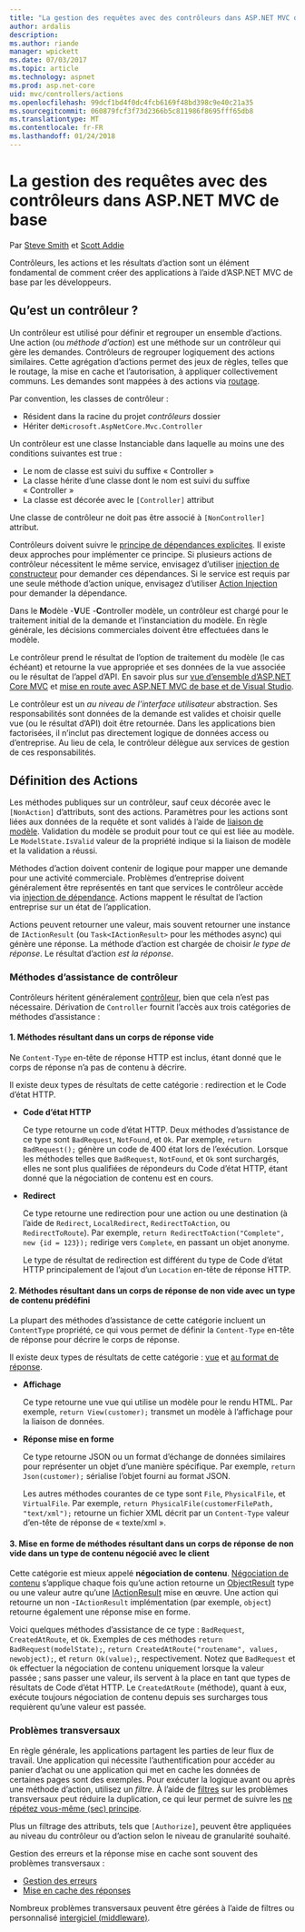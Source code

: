 ```yaml
---
title: "La gestion des requêtes avec des contrôleurs dans ASP.NET MVC de base"
author: ardalis
description: 
ms.author: riande
manager: wpickett
ms.date: 07/03/2017
ms.topic: article
ms.technology: aspnet
ms.prod: asp.net-core
uid: mvc/controllers/actions
ms.openlocfilehash: 99dcf1bd4f0dc4fcb6169f48bd398c9e40c21a35
ms.sourcegitcommit: 060879fcf3f73d2366b5c811986f8695fff65db8
ms.translationtype: MT
ms.contentlocale: fr-FR
ms.lasthandoff: 01/24/2018
---
```

# <a name="handling-requests-with-controllers-in-aspnet-core-mvc"></a>La gestion des requêtes avec des contrôleurs dans ASP.NET MVC de base

Par [Steve Smith](https://ardalis.com/) et [Scott Addie](https://github.com/scottaddie)

Contrôleurs, les actions et les résultats d’action sont un élément fondamental de comment créer des applications à l’aide d’ASP.NET MVC de base par les développeurs.

## <a name="what-is-a-controller"></a>Qu’est un contrôleur ?

Un contrôleur est utilisé pour définir et regrouper un ensemble d’actions. Une action (ou *méthode d’action*) est une méthode sur un contrôleur qui gère les demandes. Contrôleurs de regrouper logiquement des actions similaires. Cette agrégation d’actions permet des jeux de règles, telles que le routage, la mise en cache et l’autorisation, à appliquer collectivement communs. Les demandes sont mappées à des actions via [routage](xref:mvc/controllers/routing).

Par convention, les classes de contrôleur :
* Résident dans la racine du projet *contrôleurs* dossier
* Hériter de`Microsoft.AspNetCore.Mvc.Controller`

Un contrôleur est une classe Instanciable dans laquelle au moins une des conditions suivantes est true :
* Le nom de classe est suivi du suffixe « Controller »
* La classe hérite d’une classe dont le nom est suivi du suffixe « Controller »
* La classe est décorée avec le `[Controller]` attribut

Une classe de contrôleur ne doit pas être associé à `[NonController]` attribut.

Contrôleurs doivent suivre le [principe de dépendances explicites](http://deviq.com/explicit-dependencies-principle/). Il existe deux approches pour implémenter ce principe. Si plusieurs actions de contrôleur nécessitent le même service, envisagez d’utiliser [injection de constructeur](xref:mvc/controllers/dependency-injection#constructor-injection) pour demander ces dépendances. Si le service est requis par une seule méthode d’action unique, envisagez d’utiliser [Action Injection](xref:mvc/controllers/dependency-injection#action-injection-with-fromservices) pour demander la dépendance.

Dans le **M**odèle -**V**UE -**C**ontroller modèle, un contrôleur est chargé pour le traitement initial de la demande et l’instanciation du modèle. En règle générale, les décisions commerciales doivent être effectuées dans le modèle.

Le contrôleur prend le résultat de l’option de traitement du modèle (le cas échéant) et retourne la vue appropriée et ses données de la vue associée ou le résultat de l’appel d’API. En savoir plus sur [vue d’ensemble d’ASP.NET Core MVC](xref:mvc/overview) et [mise en route avec ASP.NET MVC de base et de Visual Studio](xref:tutorials/first-mvc-app/start-mvc).

Le contrôleur est un *au niveau de l’interface utilisateur* abstraction. Ses responsabilités sont données de la demande est valides et choisir quelle vue (ou le résultat d’API) doit être retournée. Dans les applications bien factorisées, il n’inclut pas directement logique de données access ou d’entreprise. Au lieu de cela, le contrôleur délègue aux services de gestion de ces responsabilités.

## <a name="defining-actions"></a>Définition des Actions

Les méthodes publiques sur un contrôleur, sauf ceux décorée avec le `[NonAction]` d’attributs, sont des actions. Paramètres pour les actions sont liées aux données de la requête et sont validés à l’aide de [liaison de modèle](xref:mvc/models/model-binding). Validation du modèle se produit pour tout ce qui est liée au modèle. Le `ModelState.IsValid` valeur de la propriété indique si la liaison de modèle et la validation a réussi.

Méthodes d’action doivent contenir de logique pour mapper une demande pour une activité commerciale. Problèmes d’entreprise doivent généralement être représentés en tant que services le contrôleur accède via [injection de dépendance](xref:mvc/controllers/dependency-injection). Actions mappent le résultat de l’action entreprise sur un état de l’application.

Actions peuvent retourner une valeur, mais souvent retourner une instance de `IActionResult` (ou `Task<IActionResult>` pour les méthodes async) qui génère une réponse. La méthode d’action est chargée de choisir *le type de réponse*. Le résultat d’action *est la réponse*.

### <a name="controller-helper-methods"></a>Méthodes d’assistance de contrôleur

Contrôleurs héritent généralement [contrôleur](https://docs.microsoft.com/aspnet/core/api/microsoft.aspnetcore.mvc.controller), bien que cela n’est pas nécessaire. Dérivation de `Controller` fournit l’accès aux trois catégories de méthodes d’assistance :

#### <a name="1-methods-resulting-in-an-empty-response-body"></a>1. Méthodes résultant dans un corps de réponse vide

Ne `Content-Type` en-tête de réponse HTTP est inclus, étant donné que le corps de réponse n’a pas de contenu à décrire.

Il existe deux types de résultats de cette catégorie : redirection et le Code d’état HTTP.

* **Code d’état HTTP**

    Ce type retourne un code d’état HTTP. Deux méthodes d’assistance de ce type sont `BadRequest`, `NotFound`, et `Ok`. Par exemple, `return BadRequest();` génère un code de 400 état lors de l’exécution. Lorsque les méthodes telles que `BadRequest`, `NotFound`, et `Ok` sont surchargés, elles ne sont plus qualifiées de répondeurs du Code d’état HTTP, étant donné que la négociation de contenu est en cours.

* **Redirect**

    Ce type retourne une redirection pour une action ou une destination (à l’aide de `Redirect`, `LocalRedirect`, `RedirectToAction`, ou `RedirectToRoute`). Par exemple, `return RedirectToAction("Complete", new {id = 123});` redirige vers `Complete`, en passant un objet anonyme.

    Le type de résultat de redirection est différent du type de Code d’état HTTP principalement de l’ajout d’un `Location` en-tête de réponse HTTP.

#### <a name="2-methods-resulting-in-a-non-empty-response-body-with-a-predefined-content-type"></a>2. Méthodes résultant dans un corps de réponse de non vide avec un type de contenu prédéfini

La plupart des méthodes d’assistance de cette catégorie incluent un `ContentType` propriété, ce qui vous permet de définir la `Content-Type` en-tête de réponse pour décrire le corps de réponse.

Il existe deux types de résultats de cette catégorie : [vue](xref:mvc/views/overview) et [au format de réponse](xref:mvc/models/formatting).

* **Affichage**

    Ce type retourne une vue qui utilise un modèle pour le rendu HTML. Par exemple, `return View(customer);` transmet un modèle à l’affichage pour la liaison de données.

* **Réponse mise en forme**

    Ce type retourne JSON ou un format d’échange de données similaires pour représenter un objet d’une manière spécifique. Par exemple, `return Json(customer);` sérialise l’objet fourni au format JSON.
    
    Les autres méthodes courantes de ce type sont `File`, `PhysicalFile`, et `VirtualFile`. Par exemple, `return PhysicalFile(customerFilePath, "text/xml");` retourne un fichier XML décrit par un `Content-Type` valeur d’en-tête de réponse de « texte/xml ».

#### <a name="3-methods-resulting-in-a-non-empty-response-body-formatted-in-a-content-type-negotiated-with-the-client"></a>3. Mise en forme de méthodes résultant dans un corps de réponse de non vide dans un type de contenu négocié avec le client

Cette catégorie est mieux appelé **négociation de contenu**. [Négociation de contenu](xref:mvc/models/formatting#content-negotiation) s’applique chaque fois qu’une action retourne un [ObjectResult](https://docs.microsoft.com/aspnet/core/api/microsoft.aspnetcore.mvc.objectresult) type ou une valeur autre qu’une [IActionResult](https://docs.microsoft.com/aspnet/core/api/microsoft.aspnetcore.mvc.iactionresult) mise en œuvre. Une action qui retourne un non -`IActionResult` implémentation (par exemple, `object`) retourne également une réponse mise en forme.

Voici quelques méthodes d’assistance de ce type : `BadRequest`, `CreatedAtRoute`, et `Ok`. Exemples de ces méthodes `return BadRequest(modelState);`, `return CreatedAtRoute("routename", values, newobject);`, et `return Ok(value);`, respectivement. Notez que `BadRequest` et `Ok` effectuer la négociation de contenu uniquement lorsque la valeur passée ; sans passer une valeur, ils servent à la place en tant que types de résultats de Code d’état HTTP. Le `CreatedAtRoute` (méthode), quant à eux, exécute toujours négociation de contenu depuis ses surcharges tous requièrent qu’une valeur est passée.

### <a name="cross-cutting-concerns"></a>Problèmes transversaux

En règle générale, les applications partagent les parties de leur flux de travail. Une application qui nécessite l’authentification pour accéder au panier d’achat ou une application qui met en cache les données de certaines pages sont des exemples. Pour exécuter la logique avant ou après une méthode d’action, utilisez un *filtre*. À l’aide de [filtres](xref:mvc/controllers/filters) sur les problèmes transversaux peut réduire la duplication, ce qui leur permet de suivre les [ne répétez vous-même (sec) principe](http://deviq.com/don-t-repeat-yourself/).

Plus un filtrage des attributs, tels que `[Authorize]`, peuvent être appliquées au niveau du contrôleur ou d’action selon le niveau de granularité souhaité.

Gestion des erreurs et la réponse mise en cache sont souvent des problèmes transversaux :
   * [Gestion des erreurs](xref:mvc/controllers/filters#exception-filters)
   * [Mise en cache des réponses](xref:performance/caching/response)

Nombreux problèmes transversaux peuvent être gérées à l’aide de filtres ou personnalisé [intergiciel (middleware)](xref:fundamentals/middleware).
